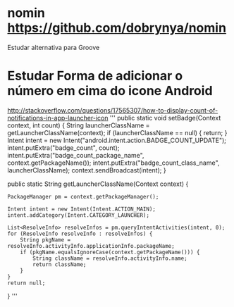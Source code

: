 # nomin https://github.com/dobrynya/nomin
Estudar alternativa para Groove 


# Estudar Forma de adicionar o número em cima do icone Android

http://stackoverflow.com/questions/17565307/how-to-display-count-of-notifications-in-app-launcher-icon
'''
public static void setBadge(Context context, int count) {
    String launcherClassName = getLauncherClassName(context);
    if (launcherClassName == null) {
        return;
    }
    Intent intent = new Intent("android.intent.action.BADGE_COUNT_UPDATE");
    intent.putExtra("badge_count", count);
    intent.putExtra("badge_count_package_name", context.getPackageName());
    intent.putExtra("badge_count_class_name", launcherClassName);
    context.sendBroadcast(intent);
}

public static String getLauncherClassName(Context context) {

    PackageManager pm = context.getPackageManager();

    Intent intent = new Intent(Intent.ACTION_MAIN);
    intent.addCategory(Intent.CATEGORY_LAUNCHER);

    List<ResolveInfo> resolveInfos = pm.queryIntentActivities(intent, 0);
    for (ResolveInfo resolveInfo : resolveInfos) {
        String pkgName = resolveInfo.activityInfo.applicationInfo.packageName;
        if (pkgName.equalsIgnoreCase(context.getPackageName())) {
            String className = resolveInfo.activityInfo.name;
            return className;
        }
    }
    return null;
}
'''
